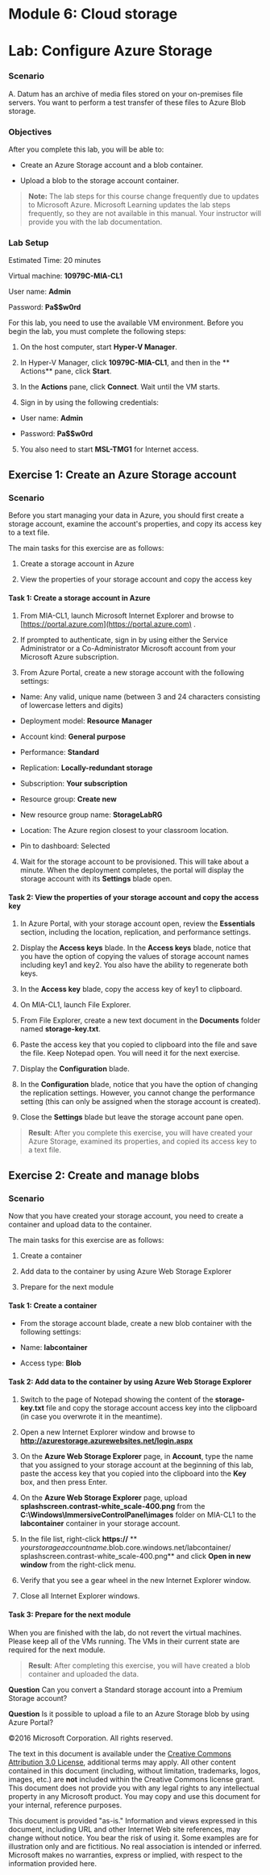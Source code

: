 # Module 6: Cloud storage
# Lab: Configure Azure Storage
  
### Scenario
  
A. Datum has an archive of media files stored on your on-premises file servers. You want to perform a test transfer of these files to Azure Blob storage.


### Objectives
  
After you complete this lab, you will be able to:

-   Create an Azure Storage account and a blob container.

-   Upload a blob to the storage account container.

>  **Note:** The lab steps for this course change frequently due to updates to Microsoft Azure. Microsoft Learning updates the lab steps frequently, so they are not available in this manual. Your instructor will provide you with the lab documentation.

### Lab Setup
  
Estimated Time: 20 minutes

Virtual machine:  **10979C-MIA-CL1**

User name:  **Admin**

Password:  **Pa$$w0rd**

For this lab, you need to use the available VM environment. Before you begin the lab, you must complete the following steps:

1.   On the host computer, start  **Hyper-V Manager**.

2.   In Hyper-V Manager, click  **10979C-MIA-CL1**, and then in the ** Actions** pane, click **Start**.

3.   In the  **Actions** pane, click **Connect**. Wait until the VM starts. 

4.   Sign in by using the following credentials: 


-   User name:  **Admin**

-   Password:  **Pa$$w0rd**


5.   You also need to start  **MSL-TMG1** for Internet access.



## Exercise 1: Create an Azure Storage account
  
### Scenario
  
Before you start managing your data in Azure, you should first create a storage account, examine the account's properties, and copy its access key to a text file.

The main tasks for this exercise are as follows:

1.   Create a storage account in Azure

2.   View the properties of your storage account and copy the access key



#### Task 1: Create a storage account in Azure
  
1.   From MIA-CL1, launch Microsoft Internet Explorer and browse to 
        [https://portal.azure.com](https://portal.azure.com)
      .

2.   If prompted to authenticate, sign in by using either the Service Administrator or a Co-Administrator Microsoft account from your Microsoft Azure subscription.

3.   From Azure Portal, create a new storage account with the following settings: 


  -   Name: Any valid, unique name (between 3 and 24 characters consisting of lowercase letters and digits)

  -   Deployment model:  **Resource** **Manager**

  -   Account kind:  **General purpose**

  -   Performance:  **Standard**

  -   Replication:  **Locally-redundant storage**

  -   Subscription:  **Your subscription**

  -   Resource group:  **Create new**

  -   New resource group name:  **StorageLabRG**

  -   Location: The Azure region closest to your classroom location.

  -   Pin to dashboard: Selected


4.   Wait for the storage account to be provisioned. This will take about a minute. When the deployment completes, the portal will display the storage account with its  **Settings** blade open.



#### Task 2: View the properties of your storage account and copy the access key
  
1.   In Azure Portal, with your storage account open, review the  **Essentials** section, including the location, replication, and performance settings.

2.   Display the  **Access keys** blade.
  In the  **Access keys** blade, notice that you have the option of copying the values of storage account names including key1 and key2. You also have the ability to regenerate both keys.

3.   In the  **Access key** blade, copy the access key of key1 to clipboard.

4.   On MIA-CL1, launch File Explorer.

5.   From File Explorer, create a new text document in the  **Documents** folder named **storage-key.txt**.

6.   Paste the access key that you copied to clipboard into the file and save the file. Keep Notepad open. You will need it for the next exercise.

7.   Display the  **Configuration** blade.

8.   In the  **Configuration** blade, notice that you have the option of changing the replication settings. However, you cannot change the performance setting (this can only be assigned when the storage account is created).

9.   Close the  **Settings** blade but leave the storage account pane open.


>  **Result**: After you complete this exercise, you will have created your Azure Storage, examined its properties, and copied its access key to a text file.


## Exercise 2: Create and manage blobs
  
### Scenario
  
Now that you have created your storage account, you need to create a container and upload data to the container.

The main tasks for this exercise are as follows:

1.   Create a container

2.   Add data to the container by using Azure Web Storage Explorer

3.   Prepare for the next module



#### Task 1: Create a container
  
-   From the storage account blade, create a new blob container with the following settings:


-   Name:  **labcontainer**

-   Access type:  **Blob**



#### Task 2: Add data to the container by using Azure Web Storage Explorer
  
1.   Switch to the page of Notepad showing the content of the  **storage-key.txt** file and copy the storage account access key into the clipboard (in case you overwrote it in the meantime).

2.   Open a new Internet Explorer window and browse to  **http://azurestorage.azurewebsites.net/login.aspx**

3.   On the  **Azure Web Storage Explorer** page, in **Account**, type the name that you assigned to your storage account at the beginning of this lab, paste the access key that you copied into the clipboard into the  **Key** box, and then press Enter.

4.   On the  **Azure Web Storage Explorer** page, upload **splashscreen.contrast-white_scale-400.png** from the **C:\Windows\ImmersiveControlPanel\images** folder on MIA-CL1 to the **labcontainer** container in your storage account.

5.   In the file list, right-click  **https://** ** _yourstorageaccountname_.blob.core.windows.net/labcontainer/ splashscreen.contrast-white_scale-400.png** and click **Open in new window** from the right-click menu.

6.   Verify that you see a gear wheel in the new Internet Explorer window. 

7.   Close all Internet Explorer windows.



#### Task 3: Prepare for the next module
  
When you are finished with the lab, do not revert the virtual machines. Please keep all of the VMs running. The VMs in their current state are required for the next module.

>  **Result**: After completing this exercise, you will have created a blob container and uploaded the data.



**Question** 
Can you convert a Standard storage account into a Premium Storage account?

**Question** 
Is it possible to upload a file to an Azure Storage blob by using Azure Portal?


©2016 Microsoft Corporation. All rights reserved.

The text in this document is available under the [Creative Commons Attribution 3.0 License](https://creativecommons.org/licenses/by/3.0/legalcode "Creative Commons Attribution 3.0 License"), additional terms may apply.  All other content contained in this document (including, without limitation, trademarks, logos, images, etc.) are **not** included within the Creative Commons license grant.  This document does not provide you with any legal rights to any intellectual property in any Microsoft product. You may copy and use this document for your internal, reference purposes.

This document is provided "as-is." Information and views expressed in this document, including URL and other Internet Web site references, may change without notice. You bear the risk of using it. Some examples are for illustration only and are fictitious. No real association is intended or inferred. Microsoft makes no warranties, express or implied, with respect to the information provided here.

  